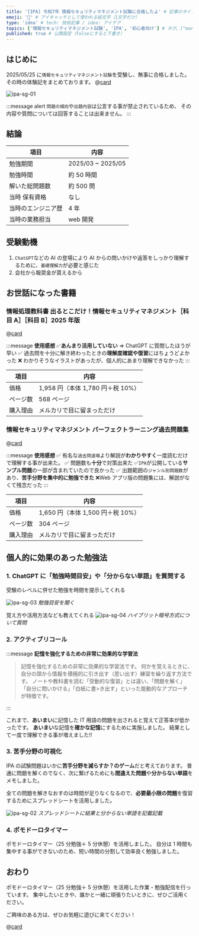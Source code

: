 ```yaml
---
title: '[IPA] 令和7年 情報セキュリティマネジメント試験に合格したよ' # 記事のタイトル
emoji: '💯' # アイキャッチとして使われる絵文字（1文字だけ）
type: 'idea' # tech: 技術記事 / idea: アイデア
topics: ['情報セキュリティマネジメント試験', 'IPA', '初心者向け'] # タグ。["markdown", "rust", "aws"]のように指定する
published: true # 公開設定（falseにすると下書き）
---
```


## はじめに

2025/05/25 に`情報セキュリティマネジメント試験`を受験し、無事に合格しました。
その時の体験記をまとめております。
@[card](https://www.ipa.go.jp/shiken/kubun/sg.html)

![ipa-sg-01](/images/articles/ipa-information-security-management-examination/ipa-sg-01.png)

:::message alert
`問題の傾向`や`出題内容`は公言する事が禁止されているため、
その内容や質問については回答することは出来ません。
:::

## 結論

| 項目               | 内容              |
| ------------------ | ----------------- |
| 勉強期間           | 2025/03 ~ 2025/05 |
| 勉強時間           | 約 50 時間        |
| 解いた総問題数     | 約 500 問         |
| 当時 保有資格      | なし              |
| 当時のエンジニア歴 | 4 年              |
| 当時の業務担当     | web 開発          |

## 受験動機

1. `ChatGPT`などの AI の登場により AI からの問いかけや返答をしっかり理解するために、`基礎理解力`が必要と感じた
2. 会社から報奨金が貰えるから

## お世話になった書籍

### 情報処理教科書 出るとこだけ！情報セキュリティマネジメント［科目 A］［科目 B］2025 年版

@[card](https://www.shoeisha.co.jp/book/detail/9784798188874)

:::message
**使用感想**
✅**あんまり活用していない** ⇒ ChatGPT に質問したほうが早い
✅ 過去問を十分に解き終わったときの**理解度確認や復習**にはちょうどよかった
❌ わかりそうなイラストがあったが、個人的にあまり理解できなかった
:::

| 項目     | 内容                              |
| -------- | --------------------------------- |
| 価格     | 1,958 円（本体 1,780 円＋税 10%） |
| ページ数 | 568 ページ                        |
| 購入理由 | メルカリで目に留まっただけ        |

### 情報セキュリティマネジメント パーフェクトラーニング過去問題集

@[card](https://gihyo.jp/book/2024/978-4-297-14556-9)

:::message
**使用感想**
✅ 有名な`過去問道場`より解説が**わかりやすく**一度読むだけで理解する事が出来た。
✅ 問題数も**十分**で対策出来た
✅`IPA`が公開している**サンプル問題**の一部が含まれていたので良かった
✅ 出題範囲の`ジャンル別問題数`があり、**苦手分野を集中的に勉強できた**
❌Web アプリ版の問題集には、解説がなくて残念だった
:::

| 項目     | 内容                              |
| -------- | --------------------------------- |
| 価格     | 1,650 円（本体 1,500 円＋税 10%） |
| ページ数 | 304 ページ                        |
| 購入理由 | メルカリで目に留まっただけ        |

## 個人的に効果のあった勉強法

### 1. ChatGPT に「勉強時間目安」や「分からない単語」を質問する

受験のレベルに併せた勉強を時間を提示してくれる

![ipa-sg-03](/images/articles/ipa-information-security-management-examination/ipa-sg-03.png)
_勉強目安を聞く_

覚え方や活用方法なども教えてくれる
![ipa-sg-04](/images/articles/ipa-information-security-management-examination/ipa-sg-04.png)
_ハイブリット暗号方式について質問_

### 2. アクティブリコール

:::message
**記憶を強化するための非常に効果的な学習法**

> 記憶を強化するための非常に効果的な学習法です。
> 何かを覚えるときに、自分の頭から情報を積極的に引き出す（思い出す）練習を繰り返す方法です。
> ノートや教科書を読む「受動的な復習」とは違い、「問題を解く」「自分に問いかける」「白紙に書>き出す」といった能動的なアプローチが特徴です。

:::

これまで、**あいまい**に記憶した IT 用語の問題を出されると覚えて正答率が低かったです。
**あいまい**な記憶を**確かな記憶**にするために実施しました。
結果として一度で理解できる事が増えました!!

### 3. 苦手分野の可視化

IPA の試験問題はいかに**苦手分野を減らすか？のゲーム**だと考えております。
普通に問題を解くのでなく、次に繋げるためにも**間違えた問題**や**分からない単語**をメモしました。

全ての問題を解きなおすのは時間が足りなくなるので、**必要最小限の問題**を復習するためにスプレッドシートを活用しました。

![ipa-sg-02](/images/articles/ipa-information-security-management-examination/ipa-sg-02.png)
_スプレッドシートに結果と分からない単語を記載記載_

### 4. ポモドーロタイマー

ポモドーロタイマー（25 分勉強＋ 5 分休憩）を活用しました。
自分は 1 時間も集中する事ができないのため、短い時間の分割して効率良く勉強しました。

## おわり

ポモドーロタイマー（25 分勉強＋ 5 分休憩）を活用した作業・勉強配信を行っています。
集中したいときや、誰かと一緒に頑張りたいときに、ぜひご活用ください。

ご興味のある方は、ぜひお気軽に遊びに来てください！

@[card](https://www.youtube.com/@aew2sbee)
